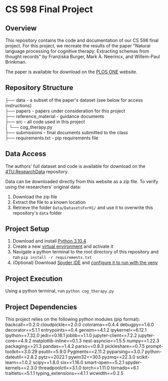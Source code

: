 # CS 598 Final Project
## Overview 
This repository contains the code and documentation of our CS 598 final project. For this project, we recreate the results of the paper "Natural language processing for cognitive therapy: Extracting schemas from thought records" by Franziska Burger, Mark A. Neerincx, and Willem-Paul Brinkman.

The paper is available for download on the [PLOS ONE](https://app.dimensions.ai/details/publication/pub.1141955424]) website. 

## Repository Structure
├── data - a subset of the paper's dataset (see below for access instructions)  
├── papers - papers under consideration for this project  
├── reference_material - guidance documents  
├── src - all code used in this project  
│   └── cog_therapy.py  
├── submissions - final documents submitted to the class  
├── requirements.txt - pip requirements file  

## Data Access 
The authors' full dataset and code is available for download on the [4TU.ResearchData](https://data.4tu.nl/articles/dataset/Dataset_and_Analyses_for_Extracting_Schemas_from_Thought_Records_using_Natural_Language_Processing/16685347) repository.

Data can be downloaded directly from this website as a zip file. To verify using the researchers' original data: 
1. Download the zip file
1. Extract the file to a known location
1. Retrieve the folder ```Data/DatasetsForH1/``` and use it to overwrite this repository's ```data``` folder 

## Project Setup 
1. Download and install [Python 3.10.4](https://www.python.org/downloads/)
1. Create a new [virtual environment](https://docs.python.org/3/library/venv.html) and activate it
1. Navigate a python terminal to the root directory of this repository and run ```pip install -r requirements.txt```
1. (Optional) Download [Spyder IDE](https://docs.spyder-ide.org/current/installation.html) and [configure it to run with the venv](https://medium.com/analytics-vidhya/5-steps-setup-python-virtual-environment-in-spyder-ide-da151bafa337) 

## Project Execution
Using a python terminal, run ```python cog_therapy.py```

## Project Dependencies 
This project relies on the following python modules (pip format): 
backcall==0.2.0
cloudpickle==2.0.0
colorama==0.4.4
debugpy==1.6.0
decorator==5.1.1
entrypoints==0.4
gensim==4.1.2
ipykernel==6.12.1
ipython==7.32.0
jedi==0.18.1
joblib==1.1.0
jupyter-client==7.2.2
jupyter-core==4.9.2
matplotlib-inline==0.1.3
nest-asyncio==1.5.5
numpy==1.22.3
packaging==21.3
pandas==1.4.2
parso==0.8.3
pickleshare==0.7.5
prompt-toolkit==3.0.29
psutil==5.9.0
Pygments==2.11.2
pyparsing==3.0.7
python-dateutil==2.8.2
pytz==2022.1
pywin32==303
pyzmq==22.3.0
scikit-learn==1.0.2
scipy==1.8.0
six==1.16.0
smart-open==5.2.1
spyder-kernels==2.3.0
threadpoolctl==3.1.0
torch==1.11.0
tornado==6.1
traitlets==5.1.1
typing_extensions==4.1.1
wcwidth==0.2.5